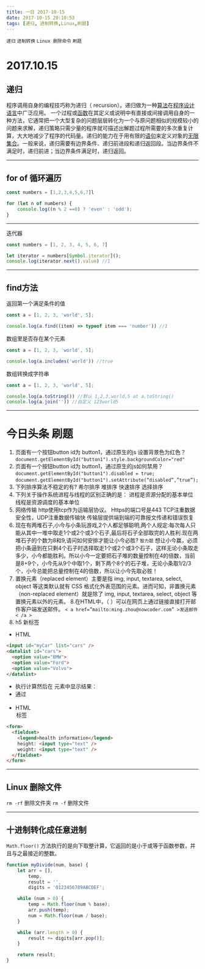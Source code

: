```yaml
---
title: 一日 2017-10-15
date: 2017-10-15 20:10:53
tags: [递归, 进制转换,Linux,刷题]
---
```

`递归` `进制转换` `Linux 删除命令` `刷题`
<!--more-->
2017.10.15
===
递归
---
程序调用自身的编程技巧称为递归（ recursion）。递归做为一种[算法](https://baike.baidu.com/item/%E7%AE%97%E6%B3%95)在[程序设计语言](https://baike.baidu.com/item/%E7%A8%8B%E5%BA%8F%E8%AE%BE%E8%AE%A1%E8%AF%AD%E8%A8%80)中广泛应用。 一个过程或[函数](https://baike.baidu.com/item/%E5%87%BD%E6%95%B0)在其定义或说明中有直接或间接调用自身的一种方法，它通常把一个大型复杂的问题层层转化为一个与原问题相似的规模较小的问题来求解，递归策略只需少量的程序就可描述出解题过程所需要的多次重复计算，大大地减少了程序的代码量。递归的能力在于用有限的[语句](https://baike.baidu.com/item/%E8%AF%AD%E5%8F%A5)来定义对象的[无限集合](https://baike.baidu.com/item/%E6%97%A0%E9%99%90%E9%9B%86%E5%90%88)。一般来说，递归需要有边界条件、递归前进段和递归返回段。当边界条件不满足时，递归前进；当边界条件满足时，递归返回。
***
for of 循环遍历
---

```javascript
const numbers = [1,2,3,4,5,6,7]l

for (let n of numbers) {
    console.log((n % 2 ==0) ? 'even' : 'odd');
}
```
***
迭代器

```javascript
const numbers = [1, 2, 3, 4, 5, 6, 7]

let iterator = numbers[Symbol.iterator]();
console.log(iterator.next().value) //1
```
***
find方法
---
返回第一个满足条件的值
```javascript
const a = [1, 2, 3, 'world', 5];

console.log(a.find((item) => typeof item === 'number')) //1
```
数组里是否存在某个元素
```javascript
const a = [1, 2, 3, 'world', 5];

console.log(a.includes('world')) //true
```
数组转换成字符串
```javascript
const a = [1, 2, 3, 'world', 5];

console.log(a.toString()) //​​​​​默认 1,2,3,world,5​​​​​ at ​​​a.toString()​​​ 
console.log(a.join('')) //​​​​​自定义 123world5
```
***
今日头条 刷题
===
1. 页面有一个按钮button id为 button1，通过原生的js 设置背景色为红色？
`document.getElementById("button1").style.backgroundColor="red"`  
2. 页面有一个按钮button id为 button1，通过原生的js如何禁用？
`document.getElementById("button1").disabled = true;`
`document.getElementById("button1").setAttribute(“disabled”,”true”);`
3. 下列排序算法不稳定的有?
希尔排序 堆排序 快速排序 选择排序
4. 下列关于操作系统进程与线程的区别正确的是：
进程是资源分配的基本单位
线程是资源调度的基本单位
5. 网络传输
http使用tcp作为运输层协议。
Https的端口号是443
TCP注重数据安全性，UDP注重数据传输快
传输层提供端到端的可靠报文传递和错误恢复
6. 现在有两堆石子,小今与小条玩游戏,2个人都足够聪明,两个人规定:每次每人只能从其中一堆中取走1个或2个或3个石子,最后将石子全部取完的人胜利.现在两堆石子的个数为8和9,请问如何安排才能让小今必胜?
`智力题`
想让小今赢，必须把小条逼到在只剩4个石子时选择取走1个或2个或3个石子，这样无论小条取走多少，小今都能胜利。所以小今一定要把石子堆的数量控制在4的倍数，当前是8+9个，小今先从9个中取1个，剩下两个8个的石子堆，无论小条取1/2/3个，小今总能把总量控制在4的倍数，所以让小今先取必胜！
7. 置换元素（replaced element）主要是指 img, input, textarea, select, object 等这类默认就有 CSS 格式化外表范围的元素。进而可知，非置换元素（non-replaced element）就是除了 img, input, textarea, select, object 等置换元素以外的元素。
8.在HTML中，（    ）可以在网页上通过链接直接打开邮件客户端发送邮件。
`< a href=”mailto:ming.zhou@nowcoder.com” >发送邮件< /a >`
9. h5 新标签
 * HTML <datalist> 标签
<datalist> 标签定义选项列表。请与 input 元素配合使用该元素，来定义 input 可能的值。
```html
<input id="myCar" list="cars" />
<datalist id="cars">
  <option value="BMW">
  <option value="Ford">
  <option value="Volvo">
</datalist>
```
* 执行计算然后在 <output> 元素中显示结果：
* 通过 <optgroup> 标签把相关的选项组合在一起：
* HTML <legend> 标签
```html
<form>
  <fieldset>
    <legend>health information</legend>
    height: <input type="text" />
    weight: <input type="text" />
  </fieldset>
</form>
```
***
Linux 删除文件
---
`rm -rf` 删除文件夹
`rm -f` 删除文件
***
十进制转化成任意进制
---

`Math.floor()` 方法执行的是向下取整计算，它返回的是小于或等于函数参数，并且与之最接近的整数。

```javascript
function myDivide(num, base) {
    let arr = [],
        temp,
        result = '',
        digits = '0123456789ABCDEF';

    while (num > 0) {
        temp = Math.floor(num % base);
        arr.push(temp);
        num = Math.floor(num / base);
    }

    while (arr.length > 0) {
        result += digits[arr.pop()];
    }

    return result;
}
```